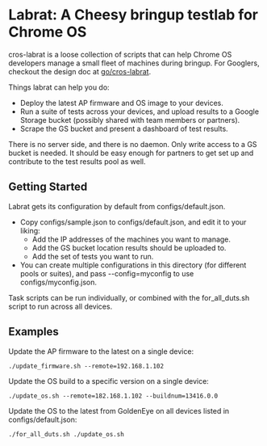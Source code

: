 # Labrat: A Cheesy bringup testlab for Chrome OS

cros-labrat is a loose collection of scripts that can help Chrome OS developers manage a small fleet of machines during bringup.
For Googlers, checkout the design doc at [go/cros-labrat](https://goto.google.com/cros-labrat).

Things labrat can help you do:
 * Deploy the latest AP firmware and OS image to your devices.
 * Run a suite of tests across your devices, and upload results to a Google Storage bucket (possibly shared with team members or partners).
 * Scrape the GS bucket and present a dashboard of test results.

There is no server side, and there is no daemon. Only write access to a GS bucket is needed. It should be easy enough for partners to get set up and contribute to the test results pool as well.

## Getting Started

Labrat gets its configuration by default from configs/default.json.
 * Copy configs/sample.json to configs/default.json, and edit it to your liking:
   * Add the IP addresses of the machines you want to manage.
   * Add the GS bucket location results should be uploaded to.
   * Add the set of tests you want to run.
 * You can create multiple configurations in this directory (for different pools or suites), and pass --config=myconfig to use configs/myconfig.json.

Task scripts can be run individually, or combined with the for_all_duts.sh script to run across all devices.

## Examples

Update the AP firmware to the latest on a single device:
```
./update_firmware.sh --remote=192.168.1.102
```

Update the OS build to a specific version on a single device:
```
./update_os.sh --remote=182.168.1.102 --buildnum=13416.0.0
```

Update the OS to the latest from GoldenEye on all devices listed in configs/default.json:
```
./for_all_duts.sh ./update_os.sh
```
